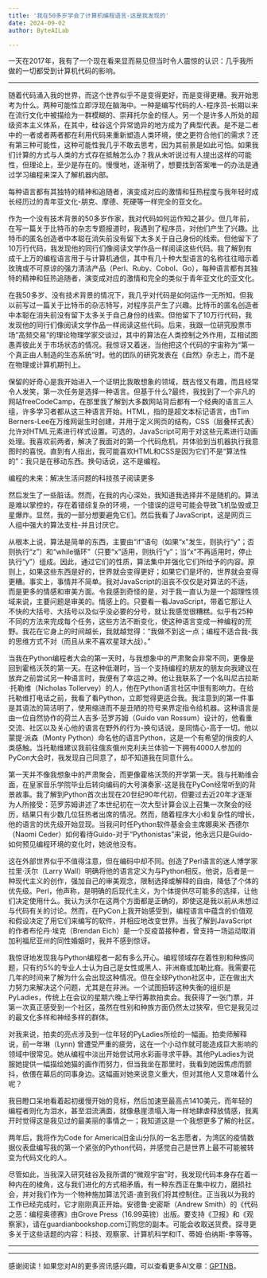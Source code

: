```yaml
---
title: '我在50多岁学会了计算机编程语言-这是我发现的'
date: 2024-09-02
author: ByteAILab

---
```


一天在2017年，我有了一个现在看来显而易见但当时令人震惊的认识：几乎我所做的一切都受到计算机代码的影响。

---
随着代码涌入我的世界，而这个世界似乎不是变得更好，而是变得更糟。我开始思考为什么。两种可能性立即浮现在脑海中。一种是编写代码的人-程序员-长期以来在流行文化中被描绘为一群模糊的、崇拜托尔金的怪人。另一个是许多人所处的超级资本主义体系，在其中，硅谷这个异常诡异的地方成为了典型代表。是不是二者中的一者或者两者都在利用代码来重新塑造人类环境，使之更符合他们的需求？还有第三种可能性，这种可能性我几乎不敢去思考，因为其前景是如此可怕。如果我们计算的方式与人类的方式存在抵触怎么办？我从未听说过有人提出这样的可能性，但理论上，至少是存在的。慢慢地，逐渐明了，想要找到答案唯一的办法是通过学习编程来深入了解机器内部。

每种语言都有其独特的精神和追随者，演变成对应的激情和狂热程度与我年轻时成长经历过的青年亚文化-朋克、摩德、死硬等一样完全的亚文化。

作为一个没有技术背景的50多岁作家，我对代码如何运作知之甚少。但几年前，在写一篇关于比特币的杂志专题报道时，我遇到了程序员，对他们产生了兴趣。比特币的匿名创造者中本聪在消失前没有留下太多关于自己身份的线索。但他留下了10万行代码，我发现他的同行们像阅读文学作品一样阅读这些代码。我了解到有成千上万的编程语言用于与计算机通信，其中有几十种大型语言的名称往往暗示着玫瑰或不可原谅的强力清洁产品（Perl、Ruby、Cobol、Go），每种语言都有其独特的精神和狂热追随者，演变成对应的激情和完全的类似于青年亚文化的亚文化。

在我50多岁、没有技术背景的情况下，我几乎对代码是如何运作一无所知。但我以前写过一篇关于比特币的杂志特写，对程序员产生了兴趣。比特币的匿名创造者中本聪在消失前没有留下太多关于自己身份的线索。但他留下了10万行代码，我发现他的同行们像阅读文学作品一样阅读这些代码。后来，我跟一位研究股票市场“高频交易”的理论物理学家交谈过，其中的算法在人类控制之外作用，互相试图愚弄彼此关于市场状态的情况。我惊讶又着迷，当他把这个代码的宇宙称为“第一个真正由人制造的生态系统”时。他的团队的研究发表在《自然》杂志上，而不是在物理或计算机期刊上。

保留的好奇心是我开始进入一个证明比我敢想象的领域，既古怪又有趣，而且经常令人发笑，第一次任务是选择一种语言。但基于什么?最终，我找到了一个非凡的网站freeCodeCamp，在那里我了解到大多数网站背后都有一个经典的语言三人组，许多学习者都从这三种语言开始。HTML，指的是超文本标记语言，由Tim Berners-Lee在万维网诞生时创建，并用于定义网页的结构，CSS（层叠样式表）允许对HTML元素进行样式设置。可选的，JavaScript可用于对这些元素进行动画处理。我喜欢前两者，解决了我面对的第一个代码危机，并体验到当机器执行我意图时的喜悦。直到有人指出，我可能喜欢HTML和CSS是因为它们不是“算法性的”：我只是在移动东西。换句话说，这不是编程。

编程的未来：解决生活问题的科技孩子阅读更多

然后发生了一些脏话。然而，在我的内心深处，我知道我选择并不是随机的。算法是难以掌控的，存在着错综复杂的环境，一个错误的逗号可能会导致飞机坠毁或卫星爆炸。显然，我的一部分想要避免它们。然后我看了JavaScript，这是网页三人组中强大的算法支柱-并且讨厌它。

从根本上说，算法是简单的东西，主要由“if”语句（如果“x”发生，则执行“y”；否则执行“z”）和“while循环”（只要“x”适用，则执行“y”；当“x”不再适用时，停止执行“y”）组成。因此，通过它们的性质，算法集中并强化它们所给予的内容。原则上，如果这些东西是好的，世界就会变得更好；如果它们是坏的，世界就会变得更糟。事实上，事情并不简单。我对JavaScript的沮丧不仅仅是对算法的不适，而是更多的情感和审美方面。令我感到奇怪的是，对于我一直认为是一个超理性领域来说，主要问题是审美的。情感上的。只要看一看JavaScript，带着它那让人不快的大括号、大括号以及似乎没必要的分号，就让我感觉很糟糕。似乎有25种不同的方法来完成每个任务，这些方法不断变化，使这种语言变成一种编程的荒野。我花在它身上的时间越长，我就越觉得：“我做不到这一点；编程不适合我-我的思维方式不对（而且从来不喜欢星球大战）。”

当我在Python编程者大会的第一天时，与我想象中的严肃聚会非常不同，更像是回到霍格沃茨的第一天。在这种低潮时，当一个支持编程的朋友的朋友向我建议在放弃之前尝试另一种语言时，我便有了幸运之神。他让我联系了一个名叫尼古拉斯·托勒维（Nicholas Tollervey）的人，他在Python语言社区中很有影响力。在给托勒维打电话之前，我看了看Python，立即觉得更适合我。我注意到的第一件事是其语法的简洁明了，使用缩进而不是丑陋的符号来界定指令给机器。这种语言是由一位自然协作的荷兰人吉多·范罗苏姆（Guido van Rossum）设计的，他看重交流、社区以及关心他的语言在野外的行为-换句话说，是同情心-高于一切。他以蒙提·派森（Monty Python）命名他的语言Python，这是一个有希望的俏皮的人类感触。当托勒维建议我前往俄亥俄州克利夫兰体验一下拥有4000人参加的PyCon大会时，我发现自己同意了，却不知道我在同意什么。

第一天并不像我想象中的严肃聚会，而更像霍格沃茨的开学第一天。我与托勒维会面，在皇家音乐学院毕业后转向编码的大号演奏家-这是我在PyCon经常听到的背景故事。我了解到Python首次出现在20世纪90年代初，但要过去近20年才逐渐为人所接受：范罗苏姆讲述了本世纪初在一次大型计算会议上召集一次聚会的经历，结果只有少数几位狂热者出席的情况。然而，随着程序大小和复杂性的增长，他的语言的优先级开始显现。当我问时任Python软件基金会主席娜奥米·西德尔（Naomi Ceder）如何看待Guido-对于“Pythonistas”来说，他永远只是Guido-如何预见编程环境的变化时，她说他没有。

这在外部世界似乎不值得注意，但在编码中却不同。创造了Perl语言的迷人博学家拉里·沃尔（Larry Wall）明确将他的语言定义为与Python相反。他说，后者是一种现代主义的创作，强加自己的审美观念，限制选择或解释的自由，降低了个体的优先级。Perl，他声称，是明确的后现代主义，为个体提供尽可能多的选择，让他们决定使用什么。我认为沃尔在这两个方面都是正确的，即使这是我以前从未想过与代码有关的讨论。然而，在PyCon上我开始感受到，编程语言中蕴含的价值观和假设决定了用它们来编写的软件，并相应地改变世界。当我了解到JavaScript的作者布伦丹·埃克（Brendan Eich）是一个反疫苗接种者，曾支持一场运动取消加利福尼亚州的同性婚姻时，我并不感到惊讶。

我惊讶地发现我与Python编程者一起有多么开心。编程领域存在着性别和种族问题，只有约5%的专业人士认为自己是女性或黑人、非洲裔或加勒比裔。我需要花几年的时间来了解为什么会出现这种情况。但在全球Python社区中，正在做出大力努力来解决这个问题，尤其是在非洲。一个试图扭转这种失衡的组织是PyLadies，传统上在会议的星期六晚上举行筹款拍卖会。我获得了一张门票，并第一次真正感受到一个社区，虽然在性别和种族方面仍然太过狭窄，但它是我见过的最文化多样和神经多样的群体。

对我来说，拍卖的亮点涉及到一位年轻的PyLadies所绘的一幅画。拍卖师解释说，前一年琳（Lynn) 曾遭受严重的疲劳，这在一个小动作就可能造成巨大影响的领域中很常见。她从编程中淡出开始尝试用水彩画寻求平静。其他PyLadies为说服她提供一幅描绘她猫的画作而努力，但当我坐在那里时，我看到她因焦虑而颤抖，依偎在幕后的同事身边。这幅画对她来说意义重大，但对其他人又意味着什么呢？

我目瞪口呆地看着起初缓慢开始的竞标，然后加速至最高点1410美元，而年轻的编程者则化为泪水，甚至泪流满面，就像悬崖溃塌入海一样地肆虐释放情感，我离开时觉得这是我见过的最美丽的事情之一；我知道这是一个我想更多了解的社区。

两年后，我将作为Code for America旧金山分队的一名志愿者，为湾区的疫情数据仪表盘编写我的第一个紧张的Python代码，并感觉自己是世界上最不可能被转变为代码文化的人。

尽管如此，当我深入研究硅谷及我所谓的“微观宇宙”时，我发现代码本身存在着一种内在的棱角，这与我们进化的方式相矛盾。有一种东西正在集中权力，磨损社会，并对我们作为一个物种施加算法咒语-直到我们将其控制住。正当我以为我的工作已经完成时，它才刚刚真正开始。安德鲁·史密斯（Andrew Smith）的《代码之恶：编程奥德赛》由Grove Press（16.99英镑）出版。要支持《卫报》和《观察家》，请在guardianbookshop.com订购您的副本。可能会收取送货费。探寻更多关于这些话题的内容：科技、观察家、计算机科学和IT、蒂姆·伯纳斯-李等等。

---
---
感谢阅读！如果您对AI的更多资讯感兴趣，可以查看更多AI文章：[GPTNB](https://gptnb.com)。